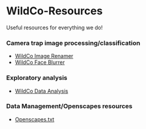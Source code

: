 # WildCo-Resources
Useful resources for everything we do!

### Camera trap image processing/classification
* [WildCo Image Renamer](https://github.com/WildCoLab/ImageRenamer) 
* [WildCo Face Blurrer](https://github.com/WildCoLab/WildCo-FaceBlur)

### Exploratory analysis
* [WildCo Data Analysis](https://github.com/WildCoLab/WildCo_Data_Analysis)

### Data Management/Openscapes resources
* [Openscapes.txt](https://github.com/WildCoLab/WildCo_Resources/Openscapes.txt)
